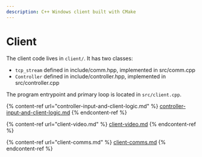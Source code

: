 ```yaml
---
description: C++ Windows client built with CMake
---
```


# Client

The client code lives in `client/`. It has two classes:

* `tcp_stream` defined in include/comm.hpp, implemented in src/comm.cpp
* `Controller` defined in include/controller.hpp, implemented in src/controller.cpp

The program entrypoint and primary loop is located in `src/client.cpp`.



{% content-ref url="controller-input-and-client-logic.md" %}
[controller-input-and-client-logic.md](controller-input-and-client-logic.md)
{% endcontent-ref %}

{% content-ref url="client-video.md" %}
[client-video.md](client-video.md)
{% endcontent-ref %}

{% content-ref url="client-comms.md" %}
[client-comms.md](client-comms.md)
{% endcontent-ref %}
